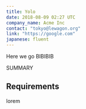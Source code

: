 ```yaml
---
title: Yolo
date: 2018-08-09 02:27 UTC
company_name: Acme Inc
contact: "tokyo@lewagon.org"
link: "https://google.com"
japanese: fluent
---
```


<!-- DESCRIPTION -->

Here we go BIBIBIB

SUMMARY

<!-- REQUIREMENTS -->

## Requirements

lorem
